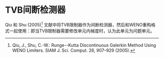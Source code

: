 # TVB间断检测器

Qiu 和 Shu (2005)[^1] 文献中将TVB限制器作为间断检测器，然后和WENO重构格式一起使用：即当TVB限制器需要修改单元内梯度时，认为此单元为问题单元。

[^1]:	Qiu, J., Shu, C.-W.: Runge--Kutta Discontinuous Galerkin Method Using WENO Limiters. SIAM J. Sci. Comput. 26, 907–929 (2005).
